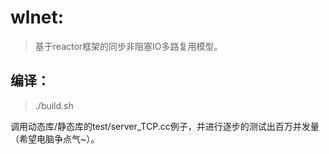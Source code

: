 # wlnet:

> 基于reactor框架的同步非阻塞IO多路复用模型。

## 编译：

> ./build.sh

调用动态库/静态库的test/server_TCP.cc例子，并进行逐步的测试出百万并发量（希望电脑争点气~）。

